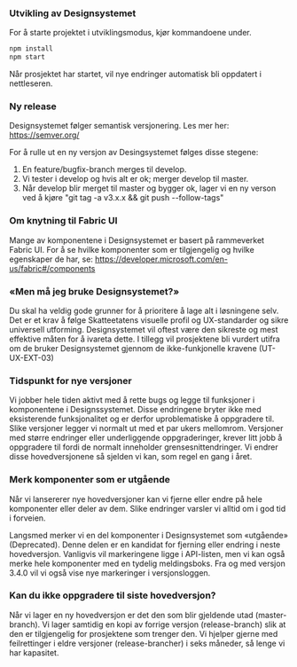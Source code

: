 ### Utvikling av Designsystemet

For å starte projektet i utviklingsmodus, kjør kommandoene under.

```bash noeditor
npm install
npm start
```

Når prosjektet har startet, vil nye endringer automatisk bli oppdatert i nettleseren.

### Ny release

Designsystemet følger semantisk versjonering.
Les mer her: https://semver.org/

For å rulle ut en ny versjon av Desingsystemet følges disse stegene:

1. En feature/bugfix-branch merges til develop.
2. Vi tester i develop og hvis alt er ok; merger develop til master.
3. Når develop blir merget til master og bygger ok, lager vi en ny verson ved å kjøre "git tag -a v3.x.x && git push --follow-tags"

### Om knytning til Fabric UI

Mange av komponentene i Designsystemet er basert på rammeverket Fabric UI. For å se hvilke komponenter som er tilgjengelig og hvilke egenskaper de har, se: https://developer.microsoft.com/en-us/fabric#/components


### «Men må jeg bruke Designsystemet?»

Du skal ha veldig gode grunner for å prioritere å lage alt i løsningene selv. Det er et krav å følge Skatteetatens visuelle profil og UX-standarder og sikre universell utforming. Designsystemet vil oftest være den sikreste og mest effektive måten for å ivareta dette. I tillegg vil prosjektene bli vurdert utifra om de bruker Designsystemet gjennom de ikke-funkjonelle kravene (UT-UX-EXT-03)

### Tidspunkt for nye versjoner

Vi jobber hele tiden aktivt med å rette bugs og legge til funksjoner i komponentene i Designssystemet. Disse endringene bryter ikke med eksisterende funksjonalitet og er derfor uproblematiske å oppgradere til. Slike versjoner legger vi normalt ut med et par ukers mellomrom. Versjoner med større endringer eller underliggende oppgraderinger, krever litt jobb å oppgradere til fordi de normalt inneholder grensesnittendringer. Vi endrer disse hovedversjonene så sjelden vi kan, som regel en gang i året.

### Merk komponenter som er utgående

Når vi lansererer nye hovedversjoner kan vi fjerne eller endre på hele komponenter eller deler av dem. Slike endringer varsler vi alltid om i god tid i forveien.

Langsmed merker vi en del komponenter i Designsystemet som «utgående» (Deprecated). Denne delen er en kandidat for fjerning eller endring i neste hovedversjon. Vanligvis vil markeringene ligge i API-listen, men vi kan også merke hele komponenter med en tydelig meldingsboks. Fra og med versjon 3.4.0 vil vi også vise nye markeringer i versjonsloggen.

### Kan du ikke oppgradere til siste hovedversjon?

Når vi lager en ny hovedversjon er det den som blir gjeldende utad (master-branch). Vi lager samtidig en kopi av forrige versjon (release-branch) slik at den er tilgjengelig for prosjektene som trenger den. Vi hjelper gjerne med feilrettinger i eldre versjoner (release-brancher) i seks måneder, så lenge vi har kapasitet.
